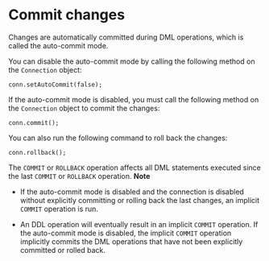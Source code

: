 Commit changes 
===================================

Changes are automatically committed during DML operations, which is called the auto-commit mode. 

You can disable the auto-commit mode by calling the following method on the `Connection` object:

```unknow
conn.setAutoCommit(false);
```



If the auto-commit mode is disabled, you must call the following method on the `Connection` object to commit the changes:

```unknow
conn.commit();
```



You can also run the following command to roll back the changes:

```unknow
conn.rollback();
```



The `COMMIT` or `ROLLBACK` operation affects all DML statements executed since the last `COMMIT` or `ROLLBACK` operation. 
**Note**



* If the auto-commit mode is disabled and the connection is disabled without explicitly committing or rolling back the last changes, an implicit `COMMIT` operation is run.

  

* An DDL operation will eventually result in an implicit `COMMIT` operation. If the auto-commit mode is disabled, the implicit `COMMIT` operation implicitly commits the DML operations that have not been explicitly committed or rolled back.

  



